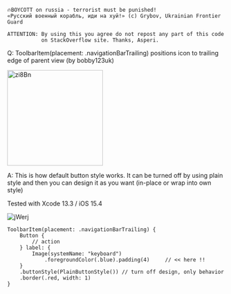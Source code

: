 ```
🔥BOYCOTT on russia - terrorist must be punished!
«Русский военный корабль, иди на хуй!» (c) Grybov, Ukrainian Frontier Guard

ATTENTION: By using this you agree do not repost any part of this code
           on StackOverflow site. Thanks, Asperi.
```

Q: ToolbarItem(placement: .navigationBarTrailing) positions icon to trailing edge of parent view (by bobby123uk)

<img width="221" alt="zi8Bn" src="https://user-images.githubusercontent.com/62171579/178134086-81225f0b-3342-4747-888d-4e6dc45305c6.png">

A: This is how default button style works. It can be turned off by using plain style and then you can design it as you want (in-place or wrap into own style)

Tested with Xcode 13.3 / iOS 15.4

![jWerj](https://user-images.githubusercontent.com/62171579/178134078-9a03fd09-6bca-410f-8fd1-1208a75ba0f7.png)

```
ToolbarItem(placement: .navigationBarTrailing) {
    Button {
        // action
    } label: {
        Image(systemName: "keyboard")
        	.foregroundColor(.blue).padding(4)     // << here !!
    }
    .buttonStyle(PlainButtonStyle()) // turn off design, only behavior 
    .border(.red, width: 1)
}
```
